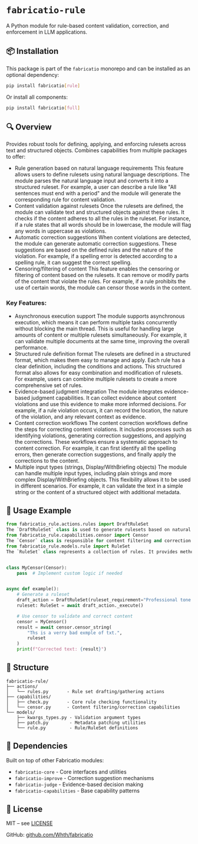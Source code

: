 # `fabricatio-rule`

A Python module for rule-based content validation, correction, and enforcement in LLM applications.

## 📦 Installation

This package is part of the `fabricatio` monorepo and can be installed as an optional dependency:

```bash
pip install fabricatio[rule]
```

Or install all components:

```bash
pip install fabricatio[full]
```

## 🔍 Overview

Provides robust tools for defining, applying, and enforcing rulesets across text and structured objects. Combines
capabilities from multiple packages to offer:

- Rule generation based on natural language requirements
This feature allows users to define rulesets using natural language descriptions. The module parses the natural language input and converts it into a structured ruleset. For example, a user can describe a rule like "All sentences must end with a period" and the module will generate the corresponding rule for content validation.
- Content validation against rulesets
Once the rulesets are defined, the module can validate text and structured objects against these rules. It checks if the content adheres to all the rules in the ruleset. For instance, if a rule states that all words should be in lowercase, the module will flag any words in uppercase as violations.
- Automatic correction suggestions
When content violations are detected, the module can generate automatic correction suggestions. These suggestions are based on the defined rules and the nature of the violation. For example, if a spelling error is detected according to a spelling rule, it can suggest the correct spelling.
- Censoring/filtering of content
This feature enables the censoring or filtering of content based on the rulesets. It can remove or modify parts of the content that violate the rules. For example, if a rule prohibits the use of certain words, the module can censor those words in the content.

### Key Features:

- Asynchronous execution support
The module supports asynchronous execution, which means it can perform multiple tasks concurrently without blocking the main thread. This is useful for handling large amounts of content or multiple rulesets simultaneously. For example, it can validate multiple documents at the same time, improving the overall performance.
- Structured rule definition format
The rulesets are defined in a structured format, which makes them easy to manage and apply. Each rule has a clear definition, including the conditions and actions. This structured format also allows for easy combination and modification of rulesets. For example, users can combine multiple rulesets to create a more comprehensive set of rules.
- Evidence-based judgment integration
The module integrates evidence-based judgment capabilities. It can collect evidence about content violations and use this evidence to make more informed decisions. For example, if a rule violation occurs, it can record the location, the nature of the violation, and any relevant context as evidence.
- Content correction workflows
The content correction workflows define the steps for correcting content violations. It includes processes such as identifying violations, generating correction suggestions, and applying the corrections. These workflows ensure a systematic approach to content correction. For example, it can first identify all the spelling errors, then generate correction suggestions, and finally apply the corrections to the content.
- Multiple input types (strings, Display/WithBriefing objects)
The module can handle multiple input types, including plain strings and more complex Display/WithBriefing objects. This flexibility allows it to be used in different scenarios. For example, it can validate the text in a simple string or the content of a structured object with additional metadata.

## 🧩 Usage Example

```python
from fabricatio_rule.actions.rules import DraftRuleSet
The `DraftRuleSet` class is used to generate rulesets based on natural language requirements. It takes a natural language description as input and returns a structured `RuleSet` object. For example, it can convert a description like "All paragraphs should have at least three sentences" into a rule that can be used for content validation.
from fabricatio_rule.capabilities.censor import Censor
The `Censor` class is responsible for content filtering and correction. It can apply the defined rulesets to the input content and perform actions such as censoring inappropriate words or correcting grammar errors. It can be subclassed to implement custom logic for content handling.
from fabricatio_rule.models.rule import RuleSet
The `RuleSet` class represents a collection of rules. It provides methods for managing and applying the rules in the set. For example, it can check if a piece of content adheres to all the rules in the set and return the results of the validation.


class MyCensor(Censor):
    pass  # Implement custom logic if needed


async def example():
    # Generate a ruleset
    draft_action = DraftRuleSet(ruleset_requirement="Professional tone and grammar")
    ruleset: RuleSet = await draft_action._execute()

    # Use censor to validate and correct content
    censor = MyCensor()
    result = await censor.censor_string(
        "Ths is a verry bad exmple of txt.",
        ruleset
    )
    print(f"Corrected text: {result}")
```

## 📁 Structure

```
fabricatio-rule/
├── actions/
│   └── rules.py       - Rule set drafting/gathering actions
├── capabilities/
│   ├── check.py       - Core rule checking functionality
│   └── censor.py      - Content filtering/correction capabilities
└── models/
    ├── kwargs_types.py - Validation argument types
    ├── patch.py        - Metadata patching utilities
    └── rule.py         - Rule/RuleSet definitions
```

## 🔗 Dependencies

Built on top of other Fabricatio modules:

- `fabricatio-core` - Core interfaces and utilities
- `fabricatio-improve` - Correction suggestion mechanisms
- `fabricatio-judge` - Evidence-based decision making
- `fabricatio-capabilities` - Base capability patterns

## 📄 License

MIT – see [LICENSE](LICENSE)

GitHub: [github.com/Whth/fabricatio](https://github.com/Whth/fabricatio)